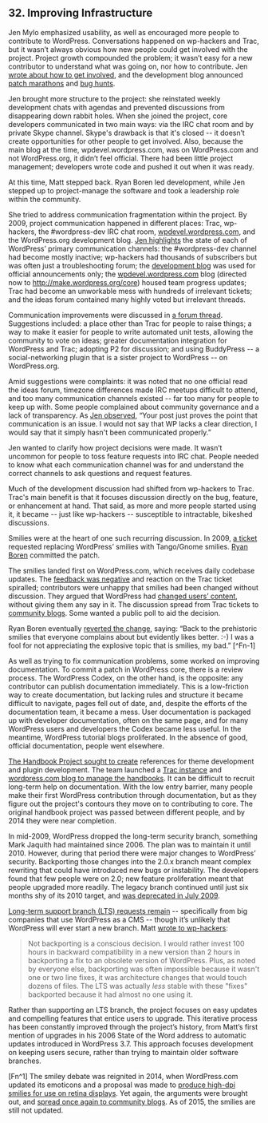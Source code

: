 

## 32. Improving Infrastructure

Jen Mylo emphasized usability, as well as encouraged more people to contribute to WordPress. Conversations happened on wp-hackers and Trac, but it wasn’t always obvious how new people could get involved with the project. Project growth compounded the problem; it wasn’t easy for a new contributor to understand what was going on, nor how to contribute. Jen [wrote about how to get involved](http://wordpress.org/news/2009/03/contributing-to-wordpress-part-i-development/), and the development blog announced [patch marathons](http://wordpress.org/news/2009/04/the-super-awesome-wordpress-24-hour-has-patch-marathon/) and [bug hunts](http://wordpress.org/news/2009/10/upcoming-bug-hunts/).	

Jen brought more structure to the project: she reinstated weekly development chats with agendas and prevented discussions from disappearing down rabbit holes. When she joined the project, core developers communicated in two main ways: via the IRC chat room and by private Skype channel. Skype's drawback is that it's closed -- it doesn’t create opportunities for other people to get involved. Also, because the main blog at the time, wpdevel.wordpress.com, was on WordPress.com and not WordPress.org, it didn’t feel official. There had been little project management; developers wrote code and pushed it out when it was ready.	

At this time,  Matt stepped back. Ryan Boren led development, while Jen stepped up to project-manage the software and took a leadership role within the community. 

She tried to address communication fragmentation within the project. By 2009, project communication happened in different places: Trac, wp-hackers, the #wordpress-dev IRC chat room, [wpdevel.wordpress.com](http://make.wordpress.org/core/page/121/), and the WordPress.org development blog. [Jen highlights](https://wordpress.org/news/2009/05/ideas/) the state of each of WordPress’ primary communication channels: the #wordpress-dev channel had become mostly inactive; wp-hackers had thousands of subscribers but was often just a troubleshooting forum; the [development blog](http://wordpress.org/news/) was used for official announcements only; the [wpdevel.wordpress.com](http://make.wordpress.org/core/) blog (directed now to http://make.wordpress.org/core) housed team progress updates; Trac had become an unworkable mess with hundreds of irrelevant tickets; and the ideas forum contained many highly voted but irrelevant threads.	

Communication improvements were discussed in [a forum thread](http://wordpress.org/support/topic/ideas-forumcommunication-channels?replies=55). Suggestions included: a place other than Trac for people to raise things; a way to make it easier for people to write automated unit tests, allowing the community to vote on ideas; greater documentation integration for WordPress and Trac; adopting P2 for discussion; and using BuddyPress -- a social-networking plugin that is a sister project to WordPress -- on WordPress.org.

Amid suggestions were complaints: it was noted that no one official read the ideas forum,  timezone differences made IRC meetups difficult to attend, and too many communication channels existed -- far too many for people to keep up with. Some people complained about community governance and a lack of transparency. As [Jen observed](http://wordpress.org/support/topic/ideas-forumcommunication-channels/page/2?replies=55#post-1071517), “Your post just proves the point that communication is an issue. I would not say that WP lacks a clear direction, I would say that it simply hasn't been communicated properly.”	

Jen wanted to clarify how project decisions were made. It wasn’t uncommon for people to toss feature requests into IRC chat. People needed to know what each communication channel was for and understand the correct channels to ask questions and request features.

Much of the development discussion had shifted from wp-hackers to Trac. Trac's main benefit is that it focuses discussion directly on the bug, feature, or enhancement at hand. That said, as more and more people started using it, it became -- just like wp-hackers -- susceptible to intractable, bikeshed discussions.

Smilies were at the heart of one such recurring discussion. In 2009, [a ticket](https://core.trac.wordpress.org/ticket/10145) requested replacing WordPress’ smilies with Tango/Gnome smilies. [Ryan Boren](https://core.trac.wordpress.org/changeset/11685) committed the patch.

The smilies landed first on WordPress.com, which receives daily codebase updates. The [feedback was negative](http://en.forums.wordpress.com/topic/new-smilies?replies=84) and reaction on the Trac ticket spiralled; contributors were unhappy that smilies had been changed without discussion. They argued that WordPress had [changed users’ content](https://core.trac.wordpress.org/ticket/10145#comment:18), without giving them any say in it. The discussion spread from Trac tickets to [community blogs](http://wptavern.com/nothing-to-smile-about). Some wanted a public poll to aid the decision. 

Ryan Boren eventually [reverted the change](https://core.trac.wordpress.org/ticket/10145#comment:28), saying: “Back to the prehistoric smilies that everyone complains about but evidently likes better. :-) I was a fool for not appreciating the explosive topic that is smilies, my bad.” [^Fn-1]	

As well as trying to fix communication problems, some worked on improving documentation. To commit a patch in WordPress core, there is a review process. The WordPress Codex, on the other hand, is the opposite: any contributor can publish documentation immediately. This is a low-friction way to create documentation, but lacking rules and structure it became difficult to navigate, pages fell out of date, and, despite the efforts of the documentation team, it became a mess. User documentation is packaged up with developer documentation, often on the same page, and for many WordPress users and developers the Codex became less useful. In the meantime, WordPress tutorial blogs proliferated. In the absence of good, official documentation, people went elsewhere.

[The Handbook Project sought to create](http://lists.wordpress.org/pipermail/wp-docs/2009-August/002034.html) references for theme development and plugin development. The team launched a [Trac instance](http://docs.trac.wordpress.org/) and [wordpress.com blog to manage the handbooks](http://wphandbook.wordpress.com/). It can be difficult to recruit long-term help on documentation. With the low entry barrier, many people make their first WordPress contribution through documentation, but as they figure out the project's contours they move on to contributing to core. The original handbook project was passed between different people, and by 2014 they were near completion.

In mid-2009, WordPress dropped the long-term security branch, something Mark Jaquith had maintained since 2006. The plan was to maintain it until 2010. However, during that period there were major changes to WordPress’ security. Backporting those changes into the 2.0.x branch meant complex rewriting that could have introduced new bugs or instability. The developers found that few people were on 2.0; new feature proliferation meant that people upgraded more readily. The legacy branch continued until just six months shy of its 2010 target, and [was deprecated in July 2009](http://wordpress.org/news/2009/07/the-wordpress-2-0-x-legacy-branch-is-deprecated/).	

[Long-term support branch (LTS) requests remain](http://lists.wordpress.org/pipermail/wp-hackers/2010-June/032447.html) -- specifically from big companies that use WordPress as a CMS -- though it’s unlikely that WordPress will ever start a new branch. Matt [wrote to wp-hackers](http://lists.wordpress.org/pipermail/wp-hackers/2010-June/032483.html):	

> Not backporting is a conscious decision. I would rather invest 100 hours in backward compatibility in a new version than 2 hours in backporting a fix to an obsolete version of WordPress. Plus, as noted by everyone else, backporting was often impossible because it wasn't one or two line fixes, it was architecture changes that would touch dozens of files. The LTS was actually *less* stable with these "fixes" backported because it had almost no one using it.

Rather than supporting an LTS branch, the project focuses on easy updates and compelling features that entice users to upgrade. This iterative process has been constantly improved through the project’s history, from Matt’s first mention of upgrades in his 2006 State of the Word address to automatic updates introduced in WordPress 3.7. This approach focuses development on keeping users secure, rather than trying to maintain older software branches.

[Fn^1] The smiley debate was reignited in 2014, when WordPress.com updated its emoticons and a proposal was made to [produce high-dpi smilies for use on retina displays](https://core.trac.wordpress.org/ticket/24970). Yet again, the arguments were brought out, and [spread once again to community blogs](http://wptavern.com/wordpress-smiley-wars-will-core-adopt-new-emoticons). As of 2015, the smilies are still not updated.
